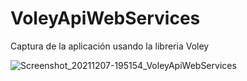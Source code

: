 # VoleyApiWebServices
Captura de la aplicación usando la libreria Voley

![Screenshot_20211207-195154_VoleyApiWebServices](https://user-images.githubusercontent.com/84941789/145130902-55ae03ce-9787-4930-9a22-08f6473d32cb.jpg)

